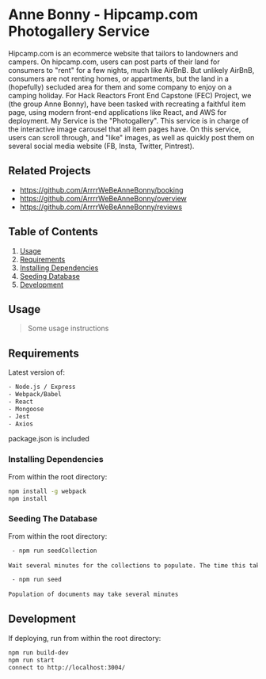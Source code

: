 # Anne Bonny - Hipcamp.com Photogallery Service

Hipcamp.com is an ecommerce website that tailors to landowners and campers. On hipcamp.com, users can post parts of their land for consumers to "rent" for a few nights, much like AirBnB. But unlikely AirBnB, consumers are not renting homes, or appartments, but the land in a (hopefully) secluded area for them and some company to enjoy on a camping holiday. For Hack Reactors Front End Capstone (FEC) Project, we (the group Anne Bonny), have been tasked with recreating a faithful item page, using modern front-end applications like React, and AWS for deployment. My Service is the "Photogallery". This service is in charge of the interactive image carousel that all item pages have. On this service, users can scroll through, and "like" images, as well as quickly post them on several social media website (FB, Insta, Twitter, Pintrest).  

## Related Projects

  - https://github.com/ArrrrWeBeAnneBonny/booking
  - https://github.com/ArrrrWeBeAnneBonny/overview
  - https://github.com/ArrrrWeBeAnneBonny/reviews

## Table of Contents

1. [Usage](#Usage)
2. [Requirements](#requirements)
3. [Installing Dependencies](#dependencies)
4. [Seeding Database](#database)
5. [Development](#development)

## Usage

> Some usage instructions

## Requirements

Latest version of:
```sh
- Node.js / Express
- Webpack/Babel
- React
- Mongoose
- Jest
- Axios
```

package.json is included

### Installing Dependencies

From within the root directory:

```sh
npm install -g webpack
npm install
```
### Seeding The Database

From within the root directory: 
```sh
 - npm run seedCollection
 
Wait several minutes for the collections to populate. The time this takes will vary by hardware

 - npm run seed
 
Population of documents may take several minutes
```

## Development

If deploying, run from within the root directory:
```sh
npm run build-dev
npm run start
connect to http://localhost:3004/
```


